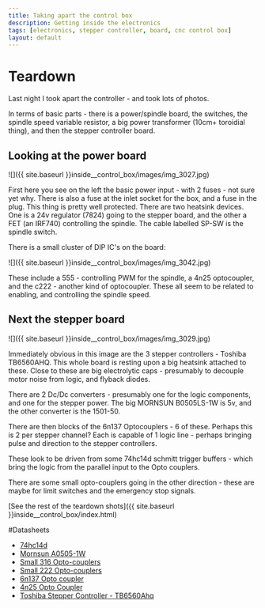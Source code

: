 ```yaml
---
title: Taking apart the control box
description: Getting inside the electronics
tags: [electronics, stepper controller, board, cnc control box]
layout: default
---
```

# Teardown

Last night I took apart the controller - and took lots of photos.

In terms of basic parts - there is a power/spindle board, the switches, the spindle speed variable resistor, a big power transformer (10cm+ toroidial thing), and then the stepper controller board.

## Looking at the power board

![]({{ site.baseurl }}inside__control_box/images/img_3027.jpg)

First here you see on the left the basic power input - with 2 fuses - not sure yet why. There is also a fuse at the inlet socket for the box, and a fuse in the plug. This thing is pretty well protected.  There are two heatsink devices. One is a 24v regulator (7824) going to the stepper board, and the other a FET (an IRF740) controlling the spindle. The cable labelled SP-SW is the spindle switch.

There is a small cluster of DIP IC's on the board:

![]({{ site.baseurl }}inside__control_box/images/img_3042.jpg)

These include a 555 - controlling PWM for the spindle, a 4n25 optocoupler, and the c222 - another kind of optocoupler. These all seem to be related to enabling, and controlling the spindle speed.

## Next the stepper board

![]({{ site.baseurl }}inside__control_box/images/img_3029.jpg)

Immediately obvious in this image are the 3 stepper controllers - Toshiba TB6560AHQ. This whole board is resting upon a big heatsink attached to these. 
Close to these are big electrolytic caps - presumably to decouple motor noise from logic, and flyback diodes.

There are 2 Dc/Dc converters - presumably one for the logic components, and one for the stepper power. The big MORNSUN B0505LS-1W is 5v, and the other converter is the 1501-50.

There are then blocks of the 6n137 Optocouplers - 6 of these. Perhaps this is 2 per stepper channel? Each is capable of 1 logic line - perhaps bringing pulse and 
direction to the stepper controllers. 

These look to be driven from some 74hc14d schmitt trigger buffers - which bring the logic from the parallel input to the Opto couplers.  

There are some small opto-couplers going in the other direction - these are maybe for limit switches and the emergency stop signals.

[See the rest of the teardown shots]({{ site.baseurl }}inside__control_box/index.html)

#Datasheets

* [74hc14d](http://www.nxp.com/documents/data_sheet/74HC_HCT14.pdf)
* [Mornsun A0505-1W](http://www.mornsun-power.com/UploadFiles/pdf/A_S-1W%20&%20B_LS-1W_EN.pdf)
* [Small 316 Opto-couplers](http://www.fairchildsemi.com/ds/MO/MOC3061M.pdf)
* [Small 222 Opto-couplers](http://www.toshiba.com/taec/components2/Datasheet_Sync/200709/DST_TLP222G-TDE_EN_4458.pdf)
* [6n137 Opto coupler](http://www.fairchildsemi.com/ds/6N/6N137.pdf)
* [4n25 Opto Coupler](http://www.vishay.com/docs/83725/4n25.pdf)
* [Toshiba Stepper Controller - TB6560Ahq](http://www.toshiba.com/taec/components2/Datasheet_Sync/201103/DST_TB6560-TDE_EN_27885.pdf)

